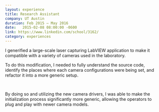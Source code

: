 ```yaml
---
layout: experience
title: Research Assistant
company: UT Austin
duration: Feb 2015 ― May 2016
date:   2015-02-08 08:00:00 -0600
link: https://www.linkedin.com/school/3162/
category: experiences
---
```

<p>
I generified a large-scale laser capturing LabVIEW application to make
it compatible with a variety of cameras used in the laboratory.

<br>

<p>
To do this modification, I needed to fully understand the source code,
identify the places where each camera configurations were being set,
and refactor it into a more generic setup.
</p>

<br>

<p>
By doing so and utilizing the new camera drivers, I was able to make
the initialization process significantly more generic, allowing the
operators to plug and play with newer camera models.
</p>